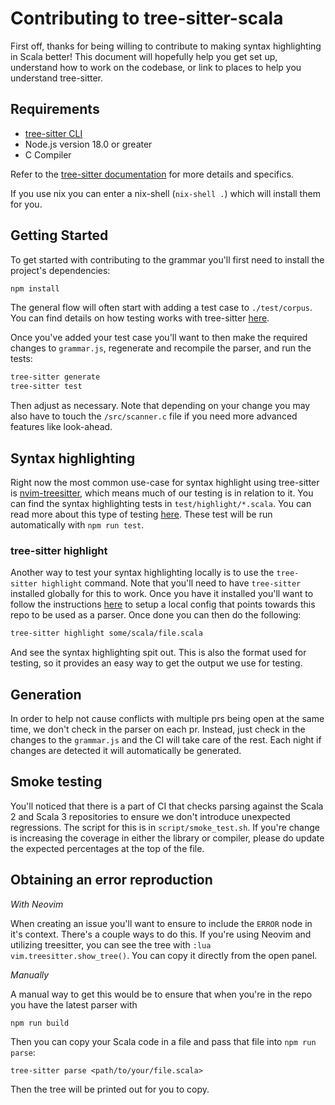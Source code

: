 # Contributing to tree-sitter-scala

First off, thanks for being willing to contribute to making syntax highlighting
in Scala better! This document will hopefully help you get set up, understand
how to work on the codebase, or link to places to help you understand
tree-sitter.

## Requirements

- [tree-sitter CLI](https://github.com/tree-sitter/tree-sitter/tree/master/cli)
- Node.js version 18.0 or greater
- C Compiler

Refer to the [tree-sitter
documentation](https://tree-sitter.github.io/tree-sitter/creating-parsers/1-getting-started.html)
for more details and specifics.

If you use nix you can enter a nix-shell (`nix-shell .`) which will install them
for you.

## Getting Started

To get started with contributing to the grammar you'll first need to install the
project's dependencies:

```sh
npm install
```

The general flow will often start with adding a test case to `./test/corpus`. You can
find details on how testing works with tree-sitter
[here](https://tree-sitter.github.io/tree-sitter/creating-parsers/5-writing-tests.html).

Once you've added your test case you'll want to then make the required changes
to `grammar.js`, regenerate and recompile the parser, and run the tests:

```sh
tree-sitter generate
tree-sitter test
```

Then adjust as necessary. Note that depending on your change you may also have
to touch the `/src/scanner.c` file if you need more advanced features like
look-ahead.

## Syntax highlighting

Right now the most common use-case for syntax highlight using tree-sitter is
[nvim-treesitter](https://github.com/nvim-treesitter/nvim-treesitter), which
means much of our testing is in relation to it. You can find the syntax
highlighting tests in `test/highlight/*.scala`. You can read more about this
type of testing 
[here](https://tree-sitter.github.io/tree-sitter/3-syntax-highlighting.html#unit-testing). 
These test will be run automatically with `npm run test`.

### tree-sitter highlight

Another way to test your syntax highlighting locally is to use the `tree-sitter
highlight` command. Note that you'll need to have `tree-sitter` installed
globally for this to work. Once you have it installed you'll want to follow the
instructions [here](https://tree-sitter.github.io/tree-sitter/3-syntax-highlighting.html#overview) 
to setup a local config that points towards this repo to be used as a parser. 
Once done you can then do the following:

```sh
tree-sitter highlight some/scala/file.scala
```

And see the syntax highlighting spit out. This is also the format used for
testing, so it provides an easy way to get the output we use for testing.

## Generation

In order to help not cause conflicts with multiple prs being open at the same
time, we don't check in the parser on each pr. Instead, just check in the
changes to the `grammar.js` and the CI will take care of the rest. Each night if
changes are detected it will automatically be generated.

## Smoke testing

You'll noticed that there is a part of CI that checks parsing against the Scala
2 and Scala 3 repositories to ensure we don't introduce unexpected regressions.
The script for this is in `script/smoke_test.sh`. If you're change is increasing
the coverage in either the library or compiler, please do update the expected
percentages at the top of the file.

## Obtaining an error reproduction

_With Neovim_

When creating an issue you'll want to ensure to include the `ERROR` node in it's
context. There's a couple ways to do this. If you're using Neovim and utilizing
treesitter, you can see the tree with `:lua vim.treesitter.show_tree()`. You can
copy it directly from the open panel.

_Manually_

A manual way to get this would be to ensure that when you're in the repo you
have the latest parser with

```sh
npm run build
```

Then you can copy your Scala code in a file and pass that file into `npm run
parse`:

```
tree-sitter parse <path/to/your/file.scala>
```

Then the tree will be printed out for you to copy.
